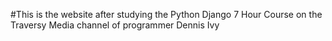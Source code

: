#This is the website after studying the Python Django 7 Hour Course on the Traversy Media channel of programmer Dennis Ivy
